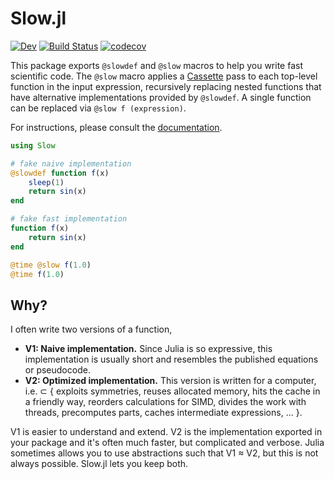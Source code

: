 # Slow.jl

<!-- [![Stable](https://img.shields.io/badge/docs-stable-blue.svg)](https://xzackli.github.io/Slow.jl/stable) -->
[![Dev](https://img.shields.io/badge/docs-dev-blue.svg)](https://xzackli.github.io/Slow.jl/dev)
[![Build Status](https://github.com/xzackli/Slow.jl/workflows/CI/badge.svg)](https://github.com/xzackli/Slow.jl/actions)
[![codecov](https://codecov.io/gh/xzackli/Slow.jl/branch/main/graph/badge.svg?token=rM1AU0MQ38)](https://codecov.io/gh/xzackli/Slow.jl)

This package exports `@slowdef` and `@slow` macros to help you write fast scientific code. The `@slow` macro applies a [Cassette](https://github.com/JuliaLabs/Cassette.jl) pass to each 
top-level function in the input expression, recursively replacing nested functions that have alternative implementations provided by `@slowdef`.
A single function can be replaced via `@slow f (expression)`. 

For instructions, please consult the [documentation](https://xzackli.github.io/Slow.jl/dev).

```julia
using Slow

# fake naive implementation
@slowdef function f(x)
    sleep(1)  
    return sin(x)
end

# fake fast implementation
function f(x)
    return sin(x)
end

@time @slow f(1.0)
@time f(1.0)
```

## Why?

I often write two versions of a function,

* **V1: Naive implementation.** Since Julia is so expressive, this implementation is usually short and resembles the published equations or pseudocode.
* **V2: Optimized implementation.** This version is written for a computer, i.e. ⊂ { exploits symmetries, reuses allocated memory, hits the cache in a friendly way, reorders calculations for SIMD, divides the work with threads, precomputes parts, caches intermediate expressions, ... }.

V1 is easier to understand and extend. V2 is the implementation exported in your package and it's often much faster, but complicated and verbose. Julia sometimes allows you to use abstractions such that V1 ≈ V2, but this is not always possible. Slow.jl lets you keep both.
